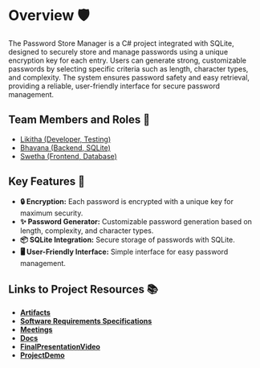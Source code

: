 #  Overview 🛡️

The Password Store Manager is a C# project integrated with SQLite, designed to securely store and manage passwords using a unique encryption key for each entry. Users can generate strong, customizable passwords by selecting specific criteria such as length, character types, and complexity. The system ensures password safety and easy retrieval, providing a reliable, user-friendly interface for secure password management.

## Team Members and Roles 🤝

* [Likitha (Developer, Testing)](https://github.com/Likitha0406/CIS641-HW2-Magham)
* [Bhavana (Backend, SQLite)](https://github.com/ArlaBhavana/CIS641-HW2-ARLA.git)
* [Swetha (Frontend, Database)](https://github.com/SwethaSimhadri/CIS641-HW2-Simhadri)

## Key Features 🌟

- **🔒 Encryption:** Each password is encrypted with a unique key for maximum security.
- **✨ Password Generator:** Customizable password generation based on length, complexity, and character types.
- **📦 SQLite Integration:** Secure storage of passwords with SQLite.
- **🖥️ User-Friendly Interface:** Simple interface for easy password management.

## Links to Project Resources 📚

- **[Artifacts](https://github.com/Likitha0406/GVSU-CIS641-The-PowerPuffGirls/tree/main/src)**
- **[Software Requirements Specifications](https://github.com/Likitha0406/GVSU-CIS641-The-PowerPuffGirls/blob/main/software_requirements_specification.md)**
- **[Meetings](https://github.com/Likitha0406/GVSU-CIS641-The-PowerPuffGirls/tree/main/meetings)**
- **[Docs](https://github.com/Likitha0406/GVSU-CIS641-The-PowerPuffGirls/tree/main/docs)**
- **[FinalPresentationVideo](https://github.com/Likitha0406/GVSU-CIS641-The-PowerPuffGirls/blob/main/docs/Final%20Presentation%20Video.mp4)**
- **[ProjectDemo](https://github.com/Likitha0406/GVSU-CIS641-The-PowerPuffGirls/blob/main/docs/Project%20Demo.mp4)**
